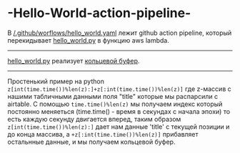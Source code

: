 # -Hello-World-action-pipeline-
В [/.github/worflows/hello_world.yaml](https://github.com/UnknownC3PO/-Hello-World-action-pipeline-/blob/main/.github/workflows/hello_world.yaml) лежит github action pipeline, который перекидывает [hello_world.py](https://github.com/UnknownC3PO/-Hello-World-action-pipeline-/blob/main/hello_world.py) в функцию aws lambda. 
***
[hello_world.py](https://github.com/UnknownC3PO/-Hello-World-action-pipeline-/blob/main/hello_world.py) реализует [кольцевой буфер](https://ru.wikipedia.org/wiki/%D0%9A%D0%BE%D0%BB%D1%8C%D1%86%D0%B5%D0%B2%D0%BE%D0%B9_%D0%B1%D1%83%D1%84%D0%B5%D1%80).
***
Простенький пример на python ```z[int(time.time())%len(z):]+z[:int(time.time())%len(z)]``` где z-массив с нашими табличными данными поля "title"  которые мы распарсили с airtable. С помощью ```time.time()%len(z)``` мы получаем индекс который постоянно меняеться (time.time() - время в секундах с начала эпохи) то есть каждую секунду двигается вперед, таким образом
```z[int(time.time())%len(z):]``` дает нам данные 'title' c текущей позиции и до конца массива, а ```+z[:int(time.time())%len(z)]``` прибавляет остальнные данные, и мы получаем кольцевой буфер.
